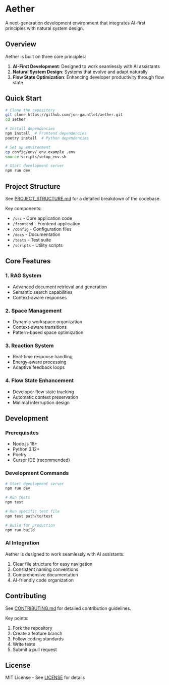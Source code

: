 # Aether

A next-generation development environment that integrates AI-first principles with natural system design.

## Overview

Aether is built on three core principles:
1. **AI-First Development**: Designed to work seamlessly with AI assistants
2. **Natural System Design**: Systems that evolve and adapt naturally
3. **Flow State Optimization**: Enhancing developer productivity through flow state

## Quick Start

```bash
# Clone the repository
git clone https://github.com/jon-gauntlet/aether.git
cd aether

# Install dependencies
npm install  # Frontend dependencies
poetry install  # Python dependencies

# Set up environment
cp config/env/.env.example .env
source scripts/setup_env.sh

# Start development server
npm run dev
```

## Project Structure

See [PROJECT_STRUCTURE.md](docs/PROJECT_STRUCTURE.md) for a detailed breakdown of the codebase.

Key components:
- `/src` - Core application code
- `/frontend` - Frontend application
- `/config` - Configuration files
- `/docs` - Documentation
- `/tests` - Test suite
- `/scripts` - Utility scripts

## Core Features

### 1. RAG System
- Advanced document retrieval and generation
- Semantic search capabilities
- Context-aware responses

### 2. Space Management
- Dynamic workspace organization
- Context-aware transitions
- Pattern-based space optimization

### 3. Reaction System
- Real-time response handling
- Energy-aware processing
- Adaptive feedback loops

### 4. Flow State Enhancement
- Developer flow state tracking
- Automatic context preservation
- Minimal interruption design

## Development

### Prerequisites
- Node.js 18+
- Python 3.12+
- Poetry
- Cursor IDE (recommended)

### Development Commands
```bash
# Start development server
npm run dev

# Run tests
npm test

# Run specific test file
npm test path/to/test

# Build for production
npm run build
```

### AI Integration
Aether is designed to work seamlessly with AI assistants:
1. Clear file structure for easy navigation
2. Consistent naming conventions
3. Comprehensive documentation
4. AI-friendly code organization

## Contributing

See [CONTRIBUTING.md](CONTRIBUTING.md) for detailed contribution guidelines.

Key points:
1. Fork the repository
2. Create a feature branch
3. Follow coding standards
4. Write tests
5. Submit a pull request

## License

MIT License - See [LICENSE](LICENSE) for details
